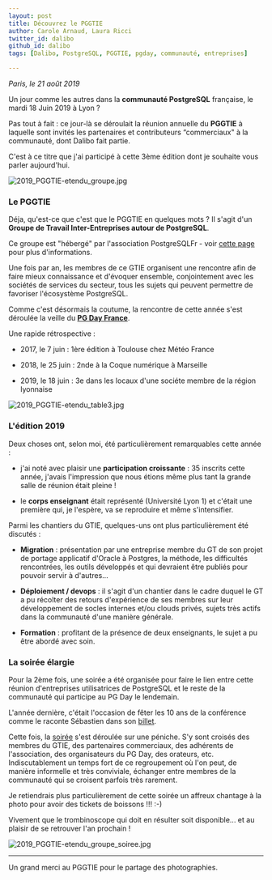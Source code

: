 ```yaml
---
layout: post
title: Découvrez le PGGTIE
author: Carole Arnaud, Laura Ricci
twitter_id: dalibo
github_id: dalibo
tags: [Dalibo, PostgreSQL, PGGTIE, pgday, communauté, entreprises]

---
```


*Paris, le 21 août 2019*

Un jour comme les autres dans la **communauté PostgreSQL** française, le mardi 18 Juin 2019 à Lyon ?

Pas tout à fait : ce jour-là se déroulait la réunion annuelle du **PGGTIE** à laquelle sont invités les partenaires et
contributeurs “commerciaux" à la communauté, dont Dalibo fait partie.

C'est à ce titre que j'ai participé à cette 3ème édition dont je souhaite vous parler aujourd'hui.

<!--MORE-->

![2019_PGGTIE-etendu_groupe.jpg](https://raw.githubusercontent.com/dalibo/blog/gh-pages/img/2019_PGGTIE-etendu_groupe.jpg)   

### Le PGGTIE

Déja, qu'est-ce que c'est que le PGGTIE en quelques mots ? Il s'agit d'un **Groupe de Travail Inter-Entreprises autour de PostgreSQL**. 

Ce groupe est "hébergé" par l'association PostgreSQLFr - voir [cette page](https://www.postgresql.fr/entreprises/accueil) pour plus d'informations.

Une fois par an, les membres de ce GTIE organisent une rencontre afin de faire mieux connaissance et d'évoquer ensemble, conjointement avec les sociétés de services du secteur, tous les sujets qui peuvent permettre de favoriser l'écosystème PostgreSQL.

Comme c'est désormais la coutume, la rencontre de cette année s'est déroulée la veille du **[PG Day France](https://pgday.fr/)**.

Une rapide rétrospective :

   * 2017, le 7 juin : 1ère édition à Toulouse chez Météo France

   * 2018, le 25 juin : 2nde à la Coque numérique à Marseille 

   * 2019, le 18 juin : 3e dans les locaux d'une sociéte membre de la région lyonnaise
   
![2019_PGGTIE-etendu_table3.jpg](https://raw.githubusercontent.com/dalibo/blog/gh-pages/img/2019_PGGTIE-etendu_table3.jpg)   

### L'édition 2019

Deux choses ont, selon moi, été particulièrement remarquables cette année :

   * j'ai noté avec plaisir une **participation croissante** : 35 inscrits cette année, j'avais l'impression que nous étions même plus tant la grande salle de réunion était pleine !

   * le **corps enseignant** était représenté (Université Lyon 1) et c'était une première qui, je l'espère, va se reproduire et même s'intensifier.


Parmi les chantiers du GTIE, quelques-uns ont plus particulièrement été discutés :

   * **Migration** : présentation par une entreprise membre du GT de son projet de portage applicatif d'Oracle à Postgres, la méthode, les difficultés rencontrées, les outils développés et qui devraient être publiés pour pouvoir servir à d'autres...

   * **Déploiement / devops** : il s'agit d'un chantier dans le cadre duquel le GT a pu récolter des retours d'expérience de ses membres sur leur développement de socles internes et/ou clouds privés, sujets très actifs dans la communauté d'une manière générale.

   * **Formation** : profitant de la présence de deux enseignants, le sujet a pu être abordé avec soin.


### La soirée élargie

Pour la 2ème fois, une soirée a été organisée pour faire le lien entre cette réunion d'entreprises utilisatrices de
PostgreSQL et le reste de la communauté qui participe au PG Day le lendemain.

L'année dernière, c'était l'occasion de fêter les 10 ans de la conférence comme le raconte Sébastien dans son [billet](https://sdubois.fr/blog/2018/07/02/cr-du-pgday-fr-a-marseille-le-26-juin-2018/).

Cette fois, la [soirée](https://twitter.com/iNoorel/status/1141040538411515908) s'est déroulée sur une péniche. 
S'y sont croisés des membres du GTIE, des partenaires commerciaux, des adhérents de l'association, des organisateurs du PG Day,
des orateurs, etc. Indiscutablement un temps fort de ce regroupement où l'on peut, de manière informelle et très conviviale,
échanger entre membres de la communauté qui se croisent parfois très rarement.

Je retiendrais plus particulièrement de cette soirée un affreux chantage à la photo pour avoir des tickets de boissons !!! :-) 

Vivement que le trombinoscope qui doit en résulter soit disponible... et au plaisir de se retrouver l'an prochain !

![2019_PGGTIE-etendu_groupe_soiree.jpg](https://raw.githubusercontent.com/dalibo/blog/gh-pages/img/2019_PGGTIE-etendu_groupe_soiree.jpg)

----

Un grand merci au PGGTIE pour le partage des photographies.


